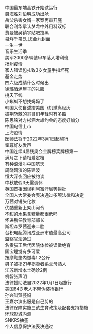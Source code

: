 中国最东端高铁开始试运行  
聂海胜刘伯明成功出舱  
岳父杀害女婿一家案再审开庭  
联合利华承认梦龙中外用料双标  
费曼被吴镇宇贴吧拉黑  
易烊千玺ELLE金九封面  
一生一世  
音乐生活季  
美军2000多辆装甲车落入塔利班  
扬州疫情  
家人错误包扎致3岁女童手指坏死  
基金走势  
四六级成绩什么时候出  
徐璐晒满屋子的礼服  
桃夭下线  
小蝌蚪不想找妈妈了  
韩国大使自述蹭美国飞机撤离经历  
披荆斩棘的哥哥们年轻时有多酷  
陈思铭对方彬涵大雄约会的态度好加分  
中国电信上市  
上海疫情  
医师法将于2022年3月1日起施行  
霍尊好友发声  
中国连续4届残奥会金牌榜奖牌榜第一  
满月之下请相爱定档  
有种浪漫叫中国航天  
周晓鸥演的陈建波  
恒大深夜回应被约谈  
中秋放假3天需调休  
英国首相因误判阿富汗局势挨批  
全国人大常委会表决通过多项法律和决定  
万茜对镜头化妆  
优酷重新上架山河令  
不甜的水果含糖量都很低吗  
怀进鹏任教育部部长  
斯坦森罗茜迎来二胎  
台积电超腾讯成亚洲市值最高公司  
监察官法通过  
名贵猫王后代医院体检被误做绝育  
国宝睡觉有多可爱  
按摩鞋垫内缴毒1.2公斤  
男子被拐21年拐卖者系父母熟人  
江苏新增本土确诊2例  
机智张声明  
法律援助法自2022年1月1日起施行  
美国84岁老人不带伪装抢银行  
孙兴叫贺芸妈  
王嘉尔演出服是自己剪的  
法律保障实施三孩生育政策及配套支持措施  
环球影城内测  
SNKRS抽签  
个人信息保护法表决通过  
